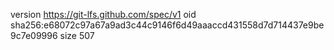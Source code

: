 version https://git-lfs.github.com/spec/v1
oid sha256:e68072c97a67a9ad3c44c9146f6d49aaaccd431558d7d714437e9be9c7e09996
size 507
